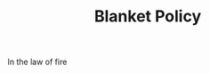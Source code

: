 ---
title: Blanket Policy
letter: B
permalink: "/definitions/blanket-policy.html"
body: In the law of fire
published_at: '2018-07-07'
source: Black's Law Dictionary
layout: post
---